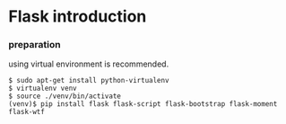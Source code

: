 # Flask introduction

### preparation

using virtual environment is recommended.

```
$ sudo apt-get install python-virtualenv
$ virtualenv venv
$ source ./venv/bin/activate
(venv)$ pip install flask flask-script flask-bootstrap flask-moment flask-wtf
```
